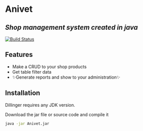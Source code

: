 # Anivet
## _Shop management system created in java_



[![Build Status](https://travis-ci.org/joemccann/dillinger.svg?branch=master)](https://travis-ci.org/joemccann/dillinger)



## Features

- Make a CRUD to your shop products
- Get table filter data
- ✨Generate reports and show to your administration✨


## Installation

Dillinger requires any JDK version.

Download the jar file or source code and compile it

```sh
java -jar Anivet.jar
```
